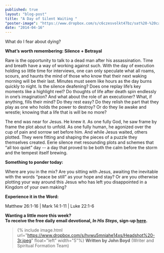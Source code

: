 ```yaml
---
published: true
layout: "blog-post"
title: "A Day of Silent Waiting "
"poster-image": "https://www.dropbox.com/s/c6czesvolkt47bz/sat%20-%20candles.jpg"
date: "2014-04-16"
---
```


What do I fear about dying?
 
**What’s worth remembering: Silence + Betrayal**

Rare is the opportunity to talk to a dead man after his assassination.  Time and breath have a way of working against such.  With the day of execution holding so little time for interviews, one can only speculate what all roams, scours, and haunts the mind of those who know that their next waking morning will be their last.  Minutes must seem like hours as the day burns quickly to night.  Is the silence deafening?  Does one replay life’s key moments like a highlight reel?  Do thoughts of life after death spin endlessly in one’s imagination?   And what about the role of an executioner?   What, if anything, fills their mind?  Do they rest easy?  Do they relish the part that they play as one who holds the power to destroy?  Or do they lie awake and wrestle; knowing that a life that is will be no more?

The end was near for Jesus.  He knew it.  As one fully God, he saw frame by frame the plot about to unfold.  As one fully human, he agonized over the cup of pain and sorrow set before him.  And while Jesus waited, others plotted.  They were fitting and shaping the pieces of a puzzle they themselves created.  Eerie silence met resounding plots and schemes that “all too quiet” day -- a day that proved to be both the calm before the storm and the tempest itself brewing.

**Something to ponder today:**

Where are you in the mix?  Are you sitting with Jesus, awaiting the inevitable with the words “peace be still” as your hope and stay?  Or are you otherwise plotting your way around this Jesus who has left you disappointed in a Kingdom of your own making? 


**Experience it in the Word:**

Matthew 26:1-16 | Mark 14:1-11 | Luke 22:1-6


**Wanting a little more this week?  
To receive the free daily email devotional, *In His Steps*, sign-up <a href="https://interland3.donorperfect.net/weblink/weblink.aspx?name=kbm&id=39" target="_blank">here</a>.**

>{% include image.html url="https://www.dropbox.com/s/hvwu5mniahe14xs/Headshot%20-3r.jpeg" float="left" width="5"%} **Written by John Boyd**  (Writer and Spiritual Formation Team)